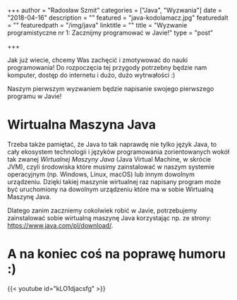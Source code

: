 +++
author = "Radosław Szmit"
categories = ["Java", "Wyzwania"]
date = "2018-04-16"
description = ""
featured = "java-kodolamacz.jpg"
featuredalt = ""
featuredpath = "/img/java"
linktitle = ""
title = "Wyzwanie programistyczne nr 1: Zacznijmy programować w Javie!"
type = "post"

+++

Jak już wiecie, chcemy Was zachęcić i zmotywować do nauki programowania! Do rozpoczęcia tej przygody potrzebny będzie nam komputer, dostęp do internetu i dużo, dużo wytrwałości :) 

Naszym pierwszym wyzwaniem będzie napisanie swojego pierwszego programu w Javie!



# Wirtualna Maszyna Java
Trzeba także pamiętać, że Java to tak naprawdę nie tylko język Java, to cały ekosystem technologii i języków programowania zorientowanych wokół tak zwanej *Wirtualnej Maszyny Java* (Java Virtual Machine, w skrócie JVM), czyli środowiska które musimy zainstalować w naszym systemie operacyjnym (np. Windows, Linux, macOS) lub innym dowolnym urządzeniu. Dzięki takiej maszynie wirtualnej raz napisany program może być uruchomiony na dowolnym urządzeniu które ma w sobie Wirtualną Maszynę Java.

Dlatego zanim zaczniemy cokolwiek robić w Javie, potrzebujemy zainstalować sobie wirtualną maszynę Java korzystając np. ze strony: https://www.java.com/pl/download/.





# A na koniec coś na poprawę humoru :)
{{< youtube id="kLO1djacsfg" >}}
